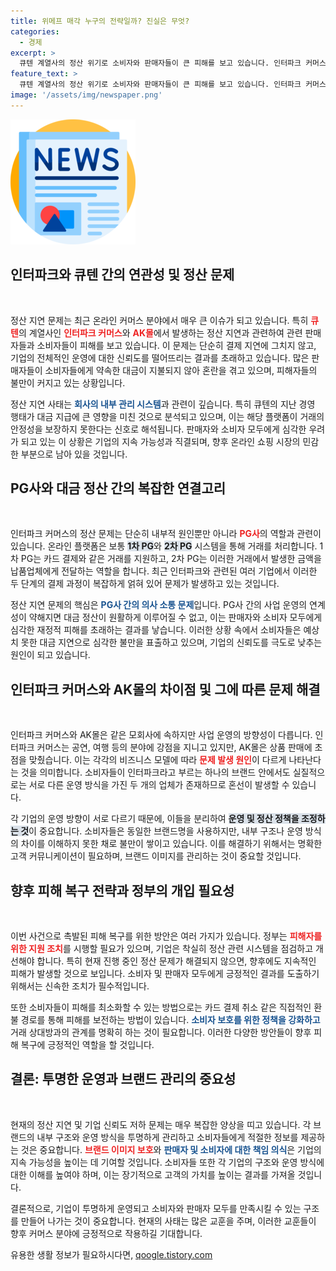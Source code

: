 ```yaml
---
title: 위메프 매각 누구의 전략일까? 진실은 무엇?
categories:
  - 경제
excerpt: >
  큐텐 계열사의 정산 위기로 소비자와 판매자들이 큰 피해를 보고 있습니다. 인터파크 커머스와 AK몰의 정산 지연이 발생하며, 검찰의 수사도 진행 중입니다. 과연 사태의 진실은 무엇일까요? 클릭해 궁금증을 풀어보세요!
feature_text: >
  큐텐 계열사의 정산 위기로 소비자와 판매자들이 큰 피해를 보고 있습니다. 인터파크 커머스와 AK몰의 정산 지연이 발생하며, 검찰의 수사도 진행 중입니다. 과연 사태의 진실은 무엇일까요? 클릭해 궁금증을 풀어보세요!
image: '/assets/img/newspaper.png'
---
```


<p><img src="/assets/img/newspaper.png" alt="kimp 속보" /></p>

<h2 data-ke-size="size26">인터파크와 큐텐 간의 연관성 및 정산 문제</h2>

<p data-ke-size="size16">&nbsp;</p>

<p>정산 지연 문제는 최근 온라인 커머스 분야에서 매우 큰 이슈가 되고 있습니다. 특히 <b><span style="color: #ee2323;">큐텐</span></b>의 계열사인 <b><span style="color: #ee2323;">인터파크 커머스</span></b>와 <b><span style="color: #ee2323;">AK몰</span></b>에서 발생하는 정산 지연과 관련하여 관련 판매자들과 소비자들이 피해를 보고 있습니다. 이 문제는 단순히 결제 지연에 그치지 않고, 기업의 전체적인 운영에 대한 신뢰도를 떨어뜨리는 결과를 초래하고 있습니다. 많은 판매자들이 소비자들에게 약속한 대금이 지불되지 않아 혼란을 겪고 있으며, 피해자들의 불만이 커지고 있는 상황입니다.</p>

<p>정산 지연 사태는 <b><span style="color: #1a5490;">회사의 내부 관리 시스템</span></b>과 관련이 깊습니다. 특히 큐텐의 지난 경영 행태가 대금 지급에 큰 영향을 미친 것으로 분석되고 있으며, 이는 해당 플랫폼이 거래의 안정성을 보장하지 못한다는 신호로 해석됩니다. 판매자와 소비자 모두에게 심각한 우려가 되고 있는 이 상황은 기업의 지속 가능성과 직결되며, 향후 온라인 쇼핑 시장의 민감한 부분으로 남아 있을 것입니다. </p>

<h2 data-ke-size="size26">PG사와 대금 정산 간의 복잡한 연결고리</h2>

<p data-ke-size="size16">&nbsp;</p>

<p>인터파크 커머스의 정산 문제는 단순히 내부적 원인뿐만 아니라 <b><span style="color: #ee2323;">PG사</span></b>의 역할과 관련이 있습니다. 온라인 플랫폼은 보통 <b><span style="background-color: #21538527;">1차 PG</span></b>와 <b><span style="background-color: #21538527;">2차 PG</span></b> 시스템을 통해 거래를 처리합니다. 1차 PG는 카드 결제와 같은 거래를 지원하고, 2차 PG는 이러한 거래에서 발생한 금액을 납품업체에게 전달하는 역할을 합니다. 최근 인터파크와 관련된 여러 기업에서 이러한 두 단계의 결제 과정이 복잡하게 얽혀 있어 문제가 발생하고 있는 것입니다.</p>

<p>정산 지연 문제의 핵심은 <b><span style="color: #1a5490;">PG사 간의 의사 소통 문제</span></b>입니다. PG사 간의 사업 운영의 연계성이 약해지면 대금 정산이 원활하게 이루어질 수 없고, 이는 판매자와 소비자 모두에게 심각한 재정적 피해를 초래하는 결과를 낳습니다. 이러한 상황 속에서 소비자들은 예상치 못한 대금 지연으로 심각한 불만을 표출하고 있으며, 기업의 신뢰도를 극도로 낮추는 원인이 되고 있습니다.</p>

<h2 data-ke-size="size26">인터파크 커머스와 AK몰의 차이점 및 그에 따른 문제 해결</h2>

<p data-ke-size="size16">&nbsp;</p>

<p>인터파크 커머스와 AK몰은 같은 모회사에 속하지만 사업 운영의 방향성이 다릅니다. 인터파크 커머스는 공연, 여행 등의 분야에 강점을 지니고 있지만, AK몰은 상품 판매에 초점을 맞췄습니다. 이는 각각의 비즈니스 모델에 따라 <b><span style="color: #ee2323;">문제 발생 원인</span></b>이 다르게 나타난다는 것을 의미합니다. 소비자들이 인터파크라고 부르는 하나의 브랜드 안에서도 실질적으로는 서로 다른 운영 방식을 가진 두 개의 업체가 존재하므로 혼선이 발생할 수 있습니다.</p>

<p>각 기업의 운영 방향이 서로 다르기 때문에, 이들을 분리하여 <b><span style="background-color: #21538527;">운영 및 정산 정책을 조정하는 것</span></b>이 중요합니다. 소비자들은 동일한 브랜드명을 사용하지만, 내부 구조나 운영 방식의 차이를 이해하지 못한 채로 불만이 쌓이고 있습니다. 이를 해결하기 위해서는 명확한 고객 커뮤니케이션이 필요하며, 브랜드 이미지를 관리하는 것이 중요할 것입니다.</p>

<h2 data-ke-size="size26">향후 피해 복구 전략과 정부의 개입 필요성</h2>

<p data-ke-size="size16">&nbsp;</p>

<p>이번 사건으로 촉발된 피해 복구를 위한 방안은 여러 가지가 있습니다. 정부는 <b><span style="color: #ee2323;">피해자를 위한 지원 조치</span></b>를 시행할 필요가 있으며, 기업은 착실히 정산 관련 시스템을 점검하고 개선해야 합니다. 특히 현재 진행 중인 정산 문제가 해결되지 않으면, 향후에도 지속적인 피해가 발생할 것으로 보입니다. 소비자 및 판매자 모두에게 긍정적인 결과를 도출하기 위해서는 신속한 조치가 필수적입니다.</p>

<p>또한 소비자들이 피해를 최소화할 수 있는 방법으로는 카드 결제 취소 같은 직접적인 환불 경로를 통해 피해를 보전하는 방법이 있습니다. <b><span style="color: #1a5490;">소비자 보호를 위한 정책을 강화하고</span></b> 거래 상대방과의 관계를 명확히 하는 것이 필요합니다. 이러한 다양한 방안들이 향후 피해 복구에 긍정적인 역할을 할 것입니다.</p>

<h2 data-ke-size="size26">결론: 투명한 운영과 브랜드 관리의 중요성</h2>

<p data-ke-size="size16">&nbsp;</p>

<p>현재의 정산 지연 및 기업 신뢰도 저하 문제는 매우 복잡한 양상을 띠고 있습니다. 각 브랜드의 내부 구조와 운영 방식을 투명하게 관리하고 소비자들에게 적절한 정보를 제공하는 것은 중요합니다. <b><span style="color: #ee2323;">브랜드 이미지 보호</span></b>와 <b><span style="color: #1a5490;">판매자 및 소비자에 대한 책임 의식</span></b>은 기업의 지속 가능성을 높이는 데 기여할 것입니다. 소비자들 또한 각 기업의 구조와 운영 방식에 대한 이해를 높여야 하며, 이는 장기적으로 고객의 가치를 높이는 결과를 가져올 것입니다. </p>

<p>결론적으로, 기업이 투명하게 운영되고 소비자와 판매자 모두를 만족시킬 수 있는 구조를 만들어 나가는 것이 중요합니다. 현재의 사태는 많은 교훈을 주며, 이러한 교훈들이 향후 커머스 분야에 긍정적으로 작용하길 기대합니다.</p>
유용한 생활 정보가 필요하시다면, <a href="https://qoogle.tistory.com" rel="dofollow">qoogle.tistory.com</a>


